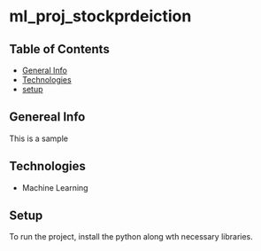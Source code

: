 # ml_proj_stockprdeiction
## Table of Contents
* [General Info](#general-info)
* [Technologies](#technologies)
* [setup](#setup)

## Genereal Info
This is a sample

## Technologies
* Machine Learning

## Setup
To run the project, install the python along wth necessary libraries.
